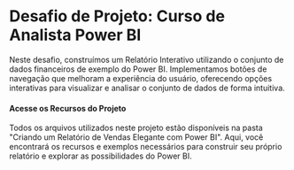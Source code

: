 # Desafio de Projeto: Curso de Analista Power BI

Neste desafio, construímos um Relatório Interativo utilizando o conjunto de dados financeiros de exemplo do Power BI. Implementamos botões de navegação que melhoram a experiência do usuário, oferecendo opções interativas para visualizar e analisar o conjunto de dados de forma intuitiva.

#### Acesse os Recursos do Projeto

Todos os arquivos utilizados neste projeto estão disponíveis na pasta "Criando um Relatório de Vendas Elegante com Power BI". Aqui, você encontrará os recursos e exemplos necessários para construir seu próprio relatório e explorar as possibilidades do Power BI.

